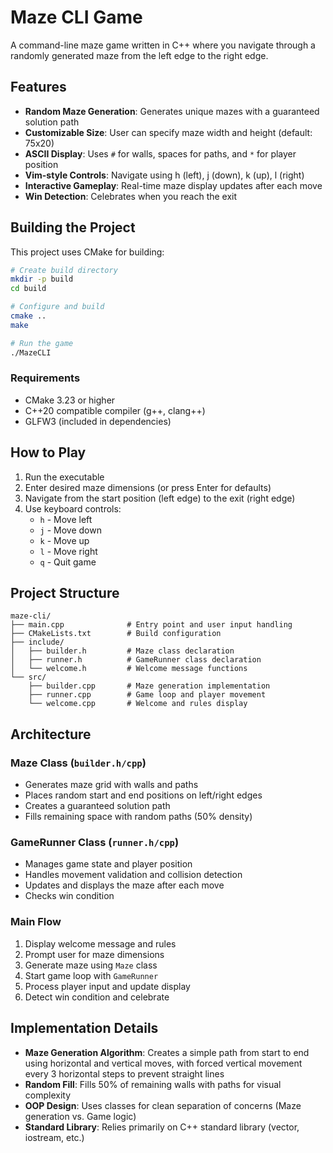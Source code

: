 # Maze CLI Game

A command-line maze game written in C++ where you navigate through a randomly generated maze from the left edge to the right edge.

## Features

- **Random Maze Generation**: Generates unique mazes with a guaranteed solution path
- **Customizable Size**: User can specify maze width and height (default: 75x20)
- **ASCII Display**: Uses `#` for walls, spaces for paths, and `*` for player position
- **Vim-style Controls**: Navigate using h (left), j (down), k (up), l (right)
- **Interactive Gameplay**: Real-time maze display updates after each move
- **Win Detection**: Celebrates when you reach the exit

## Building the Project

This project uses CMake for building:

```bash
# Create build directory
mkdir -p build
cd build

# Configure and build
cmake ..
make

# Run the game
./MazeCLI
```

### Requirements

- CMake 3.23 or higher
- C++20 compatible compiler (g++, clang++)
- GLFW3 (included in dependencies)

## How to Play

1. Run the executable
2. Enter desired maze dimensions (or press Enter for defaults)
3. Navigate from the start position (left edge) to the exit (right edge)
4. Use keyboard controls:
   - `h` - Move left
   - `j` - Move down
   - `k` - Move up
   - `l` - Move right
   - `q` - Quit game

## Project Structure

```
maze-cli/
├── main.cpp              # Entry point and user input handling
├── CMakeLists.txt        # Build configuration
├── include/
│   ├── builder.h         # Maze class declaration
│   ├── runner.h          # GameRunner class declaration
│   └── welcome.h         # Welcome message functions
└── src/
    ├── builder.cpp       # Maze generation implementation
    ├── runner.cpp        # Game loop and player movement
    └── welcome.cpp       # Welcome and rules display
```

## Architecture

### Maze Class (`builder.h/cpp`)

- Generates maze grid with walls and paths
- Places random start and end positions on left/right edges
- Creates a guaranteed solution path
- Fills remaining space with random paths (50% density)

### GameRunner Class (`runner.h/cpp`)

- Manages game state and player position
- Handles movement validation and collision detection
- Updates and displays the maze after each move
- Checks win condition

### Main Flow

1. Display welcome message and rules
2. Prompt user for maze dimensions
3. Generate maze using `Maze` class
4. Start game loop with `GameRunner`
5. Process player input and update display
6. Detect win condition and celebrate

## Implementation Details

- **Maze Generation Algorithm**: Creates a simple path from start to end using horizontal and vertical moves, with forced vertical movement every 3 horizontal steps to prevent straight lines
- **Random Fill**: Fills 50% of remaining walls with paths for visual complexity
- **OOP Design**: Uses classes for clean separation of concerns (Maze generation vs. Game logic)
- **Standard Library**: Relies primarily on C++ standard library (vector, iostream, etc.)

